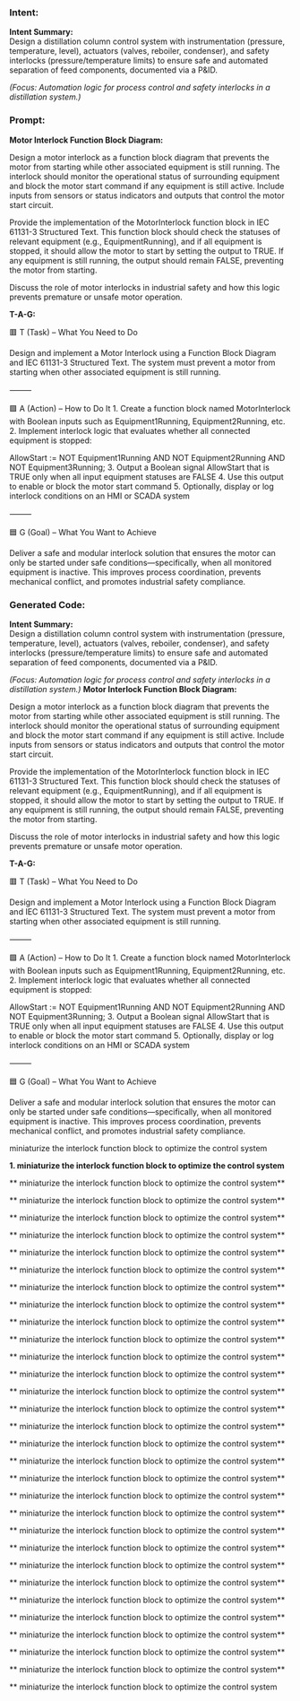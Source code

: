 ### Intent:
**Intent Summary:**  
Design a distillation column control system with instrumentation (pressure, temperature, level), actuators (valves, reboiler, condenser), and safety interlocks (pressure/temperature limits) to ensure safe and automated separation of feed components, documented via a P&ID.  

*(Focus: Automation logic for process control and safety interlocks in a distillation system.)*

### Prompt:
**Motor Interlock Function Block Diagram:**

Design a motor interlock as a function block diagram that prevents the motor from starting while other associated equipment is still running. The interlock should monitor the operational status of surrounding equipment and block the motor start command if any equipment is still active. Include inputs from sensors or status indicators and outputs that control the motor start circuit.

Provide the implementation of the MotorInterlock function block in IEC 61131-3 Structured Text. This function block should check the statuses of relevant equipment (e.g., EquipmentRunning), and if all equipment is stopped, it should allow the motor to start by setting the output to TRUE. If any equipment is still running, the output should remain FALSE, preventing the motor from starting.

Discuss the role of motor interlocks in industrial safety and how this logic prevents premature or unsafe motor operation.

**T-A-G:**

🟥 T (Task) – What You Need to Do

Design and implement a Motor Interlock using a Function Block Diagram and IEC 61131-3 Structured Text. The system must prevent a motor from starting when other associated equipment is still running.

⸻

🟩 A (Action) – How to Do It
	1.	Create a function block named MotorInterlock with Boolean inputs such as Equipment1Running, Equipment2Running, etc.
	2.	Implement interlock logic that evaluates whether all connected equipment is stopped:

 AllowStart := NOT Equipment1Running AND NOT Equipment2Running AND NOT Equipment3Running;
 	3.	Output a Boolean signal AllowStart that is TRUE only when all input equipment statuses are FALSE
	4.	Use this output to enable or block the motor start command
	5.	Optionally, display or log interlock conditions on an HMI or SCADA system

⸻

🟦 G (Goal) – What You Want to Achieve

Deliver a safe and modular interlock solution that ensures the motor can only be started under safe conditions—specifically, when all monitored equipment is inactive. This improves process coordination, prevents mechanical conflict, and promotes industrial safety compliance.

### Generated Code:
**Intent Summary:**  
Design a distillation column control system with instrumentation (pressure, temperature, level), actuators (valves, reboiler, condenser), and safety interlocks (pressure/temperature limits) to ensure safe and automated separation of feed components, documented via a P&ID.  

*(Focus: Automation logic for process control and safety interlocks in a distillation system.)*
**Motor Interlock Function Block Diagram:**

Design a motor interlock as a function block diagram that prevents the motor from starting while other associated equipment is still running. The interlock should monitor the operational status of surrounding equipment and block the motor start command if any equipment is still active. Include inputs from sensors or status indicators and outputs that control the motor start circuit.

Provide the implementation of the MotorInterlock function block in IEC 61131-3 Structured Text. This function block should check the statuses of relevant equipment (e.g., EquipmentRunning), and if all equipment is stopped, it should allow the motor to start by setting the output to TRUE. If any equipment is still running, the output should remain FALSE, preventing the motor from starting.

Discuss the role of motor interlocks in industrial safety and how this logic prevents premature or unsafe motor operation.

**T-A-G:**

🟥 T (Task) – What You Need to Do

Design and implement a Motor Interlock using a Function Block Diagram and IEC 61131-3 Structured Text. The system must prevent a motor from starting when other associated equipment is still running.

⸻

🟩 A (Action) – How to Do It
	1.	Create a function block named MotorInterlock with Boolean inputs such as Equipment1Running, Equipment2Running, etc.
	2.	Implement interlock logic that evaluates whether all connected equipment is stopped:

 AllowStart := NOT Equipment1Running AND NOT Equipment2Running AND NOT Equipment3Running;
 	3.	Output a Boolean signal AllowStart that is TRUE only when all input equipment statuses are FALSE
	4.	Use this output to enable or block the motor start command
	5.	Optionally, display or log interlock conditions on an HMI or SCADA system

⸻

🟦 G (Goal) – What You Want to Achieve

Deliver a safe and modular interlock solution that ensures the motor can only be started under safe conditions—specifically, when all monitored equipment is inactive. This improves process coordination, prevents mechanical conflict, and promotes industrial safety compliance.

 miniaturize the interlock function block to optimize the control system
  
  **1. miniaturize the interlock function block to optimize the control system**

  ** miniaturize the interlock function block to optimize the control system**

  ** miniaturize the interlock function block to optimize the control system**

  ** miniaturize the interlock function block to optimize the control system**

  ** miniaturize the interlock function block to optimize the control system**

  ** miniaturize the interlock function block to optimize the control system**

  ** miniaturize the interlock function block to optimize the control system**

  ** miniaturize the interlock function block to optimize the control system**

  ** miniaturize the interlock function block to optimize the control system**

  ** miniaturize the interlock function block to optimize the control system**

  ** miniaturize the interlock function block to optimize the control system**

  ** miniaturize the interlock function block to optimize the control system**

  ** miniaturize the interlock function block to optimize the control system**

  ** miniaturize the interlock function block to optimize the control system**

  ** miniaturize the interlock function block to optimize the control system**

  ** miniaturize the interlock function block to optimize the control system**

  ** miniaturize the interlock function block to optimize the control system**

  ** miniaturize the interlock function block to optimize the control system**

  ** miniaturize the interlock function block to optimize the control system**

  ** miniaturize the interlock function block to optimize the control system**

  ** miniaturize the interlock function block to optimize the control system**

  ** miniaturize the interlock function block to optimize the control system**

  ** miniaturize the interlock function block to optimize the control system**

  ** miniaturize the interlock function block to optimize the control system**

  ** miniaturize the interlock function block to optimize the control system**

  ** miniaturize the interlock function block to optimize the control system**

  ** miniaturize the interlock function block to optimize the control system**

  ** miniaturize the interlock function block to optimize the control system**

  ** miniaturize the interlock function block to optimize the control system**

  ** miniaturize the interlock function block to optimize the control system**

  ** miniaturize the interlock function block to optimize the control system
